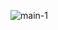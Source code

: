 ![main-1](https://user-images.githubusercontent.com/63755291/167909256-921d29b8-89db-4c7e-90e5-4e43ff0899e5.png)

